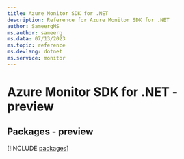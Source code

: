 ```yaml
---
title: Azure Monitor SDK for .NET
description: Reference for Azure Monitor SDK for .NET
author: SameergMS
ms.author: sameerg
ms.data: 07/13/2023
ms.topic: reference
ms.devlang: dotnet
ms.service: monitor
---
```

# Azure Monitor SDK for .NET - preview
## Packages - preview
[!INCLUDE [packages](monitor-index.md)]